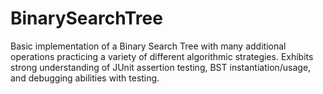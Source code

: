 # BinarySearchTree
Basic implementation of a Binary Search Tree with many additional operations practicing a variety of different algorithmic strategies.
Exhibits strong understanding of JUnit assertion testing, BST instantiation/usage, and debugging abilities with testing.
